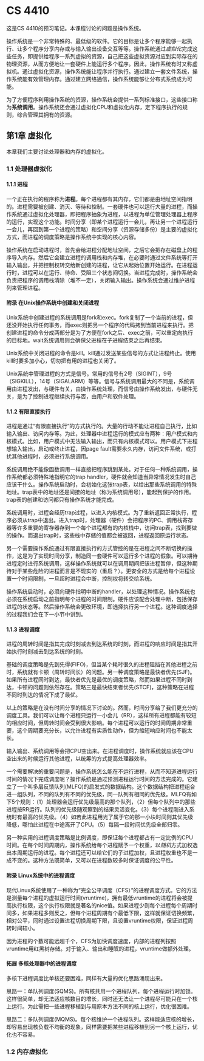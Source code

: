 # CS 4410

这是CS 4410的预习笔记。本课程讨论的问题是操作系统。

操作系统是一个非常特殊的、最低级的软件。它的目标是让多个程序能够一起执行、让多个程序分享内存或与输入输出设备交互等等。操作系统通过*虚拟化*完成这些任务，即提供给程序一系列虚拟的资源，自己把这些虚拟资源对应到实际存在的物理资源，从而方便地让一套硬件上能运行多个程序。因此，操作系统有时又称虚拟机。通过虚拟化资源，操作系统能让程序并行执行。通过建立一套文件系统，操作系统能有效管理内存。通过建立网络通信，操作系统能够让分布式系统成为可能。

为了方便程序利用操作系统的资源，操作系统会提供一系列标准接口，这些接口称为**系统调用**。操作系统还会通过虚拟化CPU和虚拟化内存，定下程序执行的规则，综合管理其拥有的资源。

## 第1章 虚拟化

本章我们主要讨论处理器和内存的虚拟化。

### 1.1 处理器虚拟化

#### 1.1.1 进程

一个正在执行的程序称为**进程**。每个进程都有其内存，它们都是由地址空间指明的。进程需要被创建、消灭、等待和控制。一套硬件也可以运行大量的进程，而操作系统通过虚拟化处理器，即把程序抽象为进程，以进程为单位管理处理器上程序的运行，实现这个功能。时间分享（即某个进程运行一会儿，再让另一个进程运行一会儿，再回到第一个进程的策略）和空间分享（资源存储多份）是主要的虚拟化方式，而进程的调度策略是操作系统中实现的核心内容。

操作系统在启动进程时，首先会给进程分配地址空间，之后它会把存在磁盘上的程序导入内存。然后它会建立进程的调用栈和内存堆，在必要时通过文件系统等打开输入输出，并把控制权转交给新创建的进程，让它从起始位置开始运行。在进程运行时，进程可以在运行、待命、受阻三个状态间切换。当进程完成时，操作系统会负责把程序的调用栈清除（堆不一定），关闭输入输出。操作系统会通过维护进程列来管理进程。

#### 附录 在Unix操作系统中创建和关闭进程

Unix系统中创建进程的系统调用是fork和exec。fork复制了一个当前的进程，但还没开始执行任何事务，而exec则把另一个程序的代码拷到当前进程来执行。把创建进程的命令分成两部分是为了方便在fork之后、exec之前，可以重定向执行的目标地。wait系统调用则会确保父进程在子进程结束之后再结束。

Unix系统中关闭进程的命令是kill。kill通过发送某些信号的方式让进程终止。使用kill时要多加小心，切勿把有用的进程也关闭了。

Unix系统中管理进程的方式是信号。常用的信号有2号（SIGINT），9号（SIGKILL），14号（SIGALARM）等等。信号与系统调用最大的不同是，系统调用由进程发出，与硬件有关，由操作系统处理，而信号由操作系统发出，与硬件无关，是为了控制进程继续执行与否，由用户和软件处理。

#### 1.1.2 有限直接执行

进程是通过“有限直接执行”的方式执行的。大量的行动不能让进程自己执行，比如输入输出、访问内存等。为此，处理器中进程运行的模式应有两种：用户模式和内核模式。比如，用户模式中无法输入输出，而只有内核模式可以。用户模式下进程想输入输出，启动或终止进程，因page fault需要永久内存，访问文件系统，或打扰其他进程时，必须进行系统调用。

系统调用绝不能像函数调用一样直接把程序跳到某处。对于任何一种系统调用，操作系统都必须特殊地指明它的trap handler，硬件就会知道当异常情况发生时自己应该干什么。操作系统启动时，会初始化这张trap表，以给出那些系统调用的特殊地址。trap表中的地址还是间接的地址（称为系统调用号），能起到保护的作用。trap表的创建和访问都只有操作系统才能完成。

系统调用时，进程会经历trap过程，以进入内核模式。为了重新返回正常执行，程序必须从trap中退出。进入trap时，处理器（硬件）会把程序的PC、调用栈寄存器等许多重要的寄存器存到一个每个进程都有的内核栈中，访问trap表，找到要做的操作。而退出trap时，这些栈中存储的值都会被返回，进程返回原运行状态。

另一个需要操作系统通过有限直接执行的方式管控的是在进程之间不断切换的操作，这是为了实现时间分享，制造同一套硬件可以运行多个进程的假象。可以期待进程定时进行系统调用，这样操作系统就可以在调用期间把该进程暂停，但这种期待对于某些危险的进程而言是不现实的（重启？）。更安全的方式是给每个进程设置一个时间限制，一旦超时进程会中断，控制权将转交给系统。

操作系统启动时，必须向硬件指明中断的handler，以处理这种情况。操作系统也必须在系统启动之前指明每个进程的时间限制。硬件应该配合处理中断，包括保存进程的状态等。然后操作系统会更改环境，即选择执行另一个进程。这种调度选择的过程我们会在下一小节中讲到。

#### 1.1.3 进程调度

进程的周转时间是指其完成时刻减去到达系统的时刻，而进程的响应时间是指其开始执行时刻减去到达系统的时刻。

基础的调度策略是先到先得(FIFO)，但当某个耗时很久的进程阻挡在其他进程之前时，系统就有卡顿（周转时间长）的问题。另一种调度策略是最快者优先(SJF)。如果所有进程同时到达，最快者优先是最优的调度策略，然而如果进程不同时到达，卡顿的问题则依然存在。策略三是最快结束者优先(STCF)，这种策略在进程不同时到达的情况下成了最优。

以上的策略是在没有时间分享的情况下讨论的。然而，时间分享给了我们更充分的调度工具。我们可以让每个进程只运行一小会儿（RR），这样所有进程都能有较短的相应时间，但周转时间会受到很大影响。每个进程可以运行的时间周期非常重要，这个周期要充分长，以允许进程有实质性动作，但为缩短响应时间也不能太长。

输入输出、系统调用等会把CPU空出来。在进程调度时，操作系统就应该在CPU空出来的时候运行其他进程，以统筹的方式提高处理器效率。

一个需要解决的重要问题是，操作系统怎么能在不运行进程，从而不知道进程运行时间的情况下完成调度呢？操作系统是通过预测进程运行时间的方法完成的。它建立了一个叫多层反馈队列(MLFQ)的启发式的数据结构。这个数据结构把进程组合进一组队列，不同的队列有不同的优先级，同一队列有相同的优先级。MLFQ有如下5个规则：（1）处理器会运行优先级最高的那个队列，（2）但每个队列中的那些进程按RR运行。队列的优先级随观察到的结果灵活变化。（3）每个进程刚进入系统时有最高的优先级。（4）如若此进程用光了属于它的那一小块时间则其优先级降低，哪怕此进程在中途离开了CPU。（5）每隔一段时间优先级全部归零。

另一种实用的进程调度策略是比例调度，即保证每个进程都占有一定比例的CPU时间。在每个时间周期内，操作系统给每个进程赋予一个权重，以*随机*方式加权选出本周期运行的进程。每个进程还可以给它们的子进程加权，且进程权重也不是一成不变的。这种方法既简单，又可以在进程数较多时保证调度的公平性。

#### 附录 Linux系统中的进程调度

现代Linux系统使用了一种称为“完全公平调度（CFS）”的进程调度方式。它的方法是测量每个进程的虚拟运行时间(vruntime)，拥有最低vruntime的进程将会被提高执行权限，这个执行权限就是著名的nice值。如果进程少则每个进程每个周期时间多，如果进程多则反之，但每个进程周期有个最低下限，这样就保证切换频繁，相对公平，同时通过设置进程切换周期下限，且设置vruntime权限，保证进程周转时间较小。

因为进程的个数可能远超千个，CFS为加快调度速度，内部的进程列按照vruntime用红黑树存储。对于输入、输出和睡眠的进程，vruntime做额外处理。

#### 拓展 多核处理器中的进程调度

多核下进程调度比单核还要困难，同样有大量的优化思路涌现出来。

思路一：单队列调度(SQMS)。所有核共用一个进程队列，每个进程运行时加锁。这样很简单，却无法适应核数目的增长，同时还无法让一个进程尽可能只在一个核上运行。为此需把一些进程移植到与用原本方法不同的核上运行，优化很困难。

思路二：多队列调度(MQMS)。每个核维护一个进程队列。这样能适应核的增长，却容易出现核负载不均衡的现象，同样需要把某些进程移植到另一个核上运行，优化也不容易。

### 1.2 内存虚拟化
